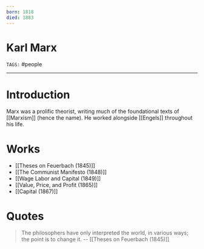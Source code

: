 ```yaml
---
born: 1818
died: 1883
---
```

# Karl Marx
`TAGS:` #people

---
# Introduction
Marx was a prolific theorist, writing much of the foundational texts of [[Marxism]] (hence the name). He worked alongside [[Engels]] throughout his life. 

# Works
- [[Theses on Feuerbach (1845)]]
- [[The Communist Manifesto (1848)]]
- [[Wage Labor and Capital (1849)]]
- [[Value, Price, and Profit (1865)]]
- [[Capital (1867)]]

# Quotes
> The philosophers have only interpreted the world, in various ways; the point is to change it.
> -- [[Theses on Feuerbach (1845)]]
